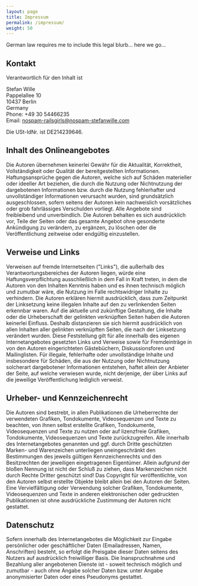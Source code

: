 ```yaml
---
layout: page
title: Impressum
permalink: /impressum/
weight: 50
---
```

German law requires me to include this legal blurb... here we go...

## Kontakt

Verantwortlich für den Inhalt ist

Stefan Wille<br>
Pappelallee 10<br>
10437 Berlin<br>
Germany<br>
Phone: +49 30 54466235<br>
Email: <a class="email-address" href="#">nospam-railsgirls@nospam-stefanwille.com</a>

Die USt-IdNr. ist DE214239646.

## Inhalt des Onlineangebotes

Die Autoren übernehmen keinerlei Gewähr für die Aktualität, Korrektheit, Vollständigkeit oder Qualität der bereitgestellten Informationen. Haftungsansprüche gegen die Autoren, welche sich auf Schäden materieller oder ideeller Art beziehen, die durch die Nutzung oder Nichtnutzung der dargebotenen Informationen bzw. durch die Nutzung fehlerhafter und unvollständiger Informationen verursacht wurden, sind grundsätzlich ausgeschlossen, sofern seitens der Autoren kein nachweislich vorsätzliches oder grob fahrlässiges Verschulden vorliegt. Alle Angebote sind freibleibend und unverbindlich. Die Autoren behalten es sich ausdrücklich vor, Teile der Seiten oder das gesamte Angebot ohne gesonderte Ankündigung zu verändern, zu ergänzen, zu löschen oder die Veröffentlichung zeitweise oder endgültig einzustellen.

## Verweise und Links

Verweisen auf fremde Internetseiten ("Links"), die außerhalb des Verantwortungsbereiches der Autoren liegen, würde eine Haftungsverpflichtung ausschließlich in dem Fall in Kraft treten, in dem die Autoren von den Inhalten Kenntnis haben und es ihnen technisch möglich und zumutbar wäre, die Nutzung im Falle rechtswidriger Inhalte zu verhindern. Die Autoren erklären hiermit ausdrücklich, dass zum Zeitpunkt der Linksetzung keine illegalen Inhalte auf den zu verlinkenden Seiten erkennbar waren. Auf die aktuelle und zukünftige Gestaltung, die Inhalte oder die Urheberschaft der gelinkten verknüpften Seiten haben die Autoren keinerlei Einfluss. Deshalb distanzieren sie sich hiermit ausdrücklich von allen Inhalten aller gelinkten verknüpften Seiten, die nach der Linksetzung verändert wurden. Diese Feststellung gilt für alle innerhalb des eigenen Internetangebotes gesetzten Links und Verweise sowie für Fremdeinträge in von den Autoren eingerichteten Gästebüchern, Diskussionsforen und Mailinglisten. Für illegale, fehlerhafte oder unvollständige Inhalte und insbesondere für Schäden, die aus der Nutzung oder Nichtnutzung solcherart dargebotener Informationen entstehen, haftet allein der Anbieter der Seite, auf welche verwiesen wurde, nicht derjenige, der über Links auf die jeweilige Veröffentlichung lediglich verweist.

## Urheber- und Kennzeichenrecht

Die Autoren sind bestrebt, in allen Publikationen die Urheberrechte der verwendeten Grafiken, Tondokumente, Videosequenzen und Texte zu beachten, von ihnen selbst erstellte Grafiken, Tondokumente, Videosequenzen und Texte zu nutzen oder auf lizenzfreie Grafiken, Tondokumente, Videosequenzen und Texte zurückzugreifen. Alle innerhalb des Internetangebotes genannten und ggf. durch Dritte geschützten Marken- und Warenzeichen unterliegen uneingeschränkt den Bestimmungen des jeweils gültigen Kennzeichenrechts und den Besitzrechten der jeweiligen eingetragenen Eigentümer. Allein aufgrund der bloßen Nennung ist nicht der Schluß zu ziehen, dass Markenzeichen nicht durch Rechte Dritter geschützt sind! Das Copyright für veröffentlichte, von den Autoren selbst erstellte Objekte bleibt allein bei den Autoren der Seiten. Eine Vervielfältigung oder Verwendung solcher Grafiken, Tondokumente, Videosequenzen und Texte in anderen elektronischen oder gedruckten Publikationen ist ohne ausdrückliche Zustimmung der Autoren nicht gestattet.

## Datenschutz

Sofern innerhalb des Internetangebotes die Möglichkeit zur Eingabe persönlicher oder geschäftlicher Daten (Emailadressen, Namen, Anschriften) besteht, so erfolgt die Preisgabe dieser Daten seitens des Nutzers auf ausdrücklich freiwilliger Basis. Die Inanspruchnahme und Bezahlung aller angebotenen Dienste ist - soweit technisch möglich und zumutbar - auch ohne Angabe solcher Daten bzw. unter Angabe anonymisierter Daten oder eines Pseudonyms gestattet.
